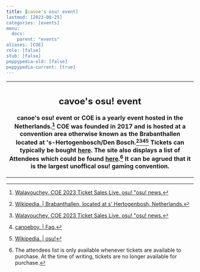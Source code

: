 ```yaml
---
title: [cavoe's osu! event]
lastmod: [2023-08-25]
categories: [events]
menu:
  docs:
    parent: "events"
aliases: [COE]
role: [false]
stub: [false]
peppypedia-old: [false]
peppypedia-current: [true]
---
```

<table>
<tbody><tr>
<th>

## cavoe's osu! event

canoe's osu! event or COE is a yearly event hosted in the Netherlands.[^1] COE was founded in 2017 and is hosted at a convention area otherwise known as the Brabanthallen located at 's-Hertogenbosch/Den Bosch.[^2][^1][^3][^4] Tickets can typically be bought [here](https://cavoeboy.com/tickets/ticket-type). The site also displays a list of Attendees which could be found [here](https://cavoeboy.com/attendees).[^note] It can be agrued that it is the largest unoffical osu! gaming convention.
</table>
</tbody>
</tr>
</th>

[^1]: [Walavouchey. COE 2023 Ticket Sales Live. osu! "osu! news.](<https://osu.ppy.sh/home/news/2023-04-27-coe-2023-ticket-sales-live>)

[^2]: [Wikipedia. | Brabanthallen, located at s' Hertogenbosh, Netherlands.](<https://en.wikipedia.org/wiki/Brabanthallen>)

[^3]: [canoeboy. | Faq.](<https://cavoeboy.com/faq>)

[^4]: [Wikipedia. | osu!](<https://en.wikipedia.org/wiki/Osu!>)

[^note]: The attendees list is only available whenever tickets are available to purchase. At the time of writing, tickets are no longer available for purchase.